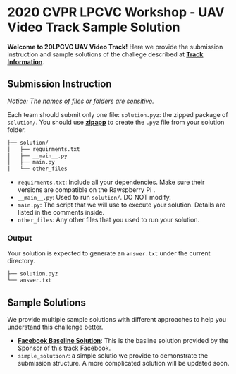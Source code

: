 # 2020 CVPR LPCVC Workshop - UAV Video Track Sample Solution
__Welcome to 20LPCVC UAV Video Track!__ Here we provide the submission instruction and sample solutions of the challege described at **[Track Information](https://lpcv.ai/2020CVPR/video-track)**.

## Submission Instruction
_Notice: The names of files or folders are sensitive._

Each team should submit only one file: `solution.pyz`: the zipped package of `solution/`. You should use __[zipapp](https://docs.python.org/3/library/zipapp.html)__ to create the `.pyz` file from your solution folder. 
```bash
├── solution/
│   ├── requirments.txt
│   ├── __main__.py
│   ├── main.py
│   └── other_files
```
* `requirments.txt`: Include all your dependencies. Make sure their versions are compatible on the Rawspberry Pi . 
* `__main__.py`: Used to run `solution/`. DO NOT modify.
* `main.py`: The script that we will use to execute your solution. Details are listed in the comments inside. 
* `other_files`: Any other files that you used to run your solution. 

### Output
Your solution is expected to generate an `answer.txt` under the current directory. 
```bash
├── solution.pyz
└── answer.txt
```

## Sample Solutions
We provide multiple sample solutions with different approaches to help you understand this challenge better. 
* **[Facebook Baseline Solution](https://github.com/sstsai-adl/workshops/tree/master/LPCV_2020/uav_video_challenge)**: This is the basline solution provided by the Sponsor of this track Facebook. 
* `simple_solution/`: a simple solutio we provide to demonstrate the submission structure. A more complicated solution will be updated soon.

